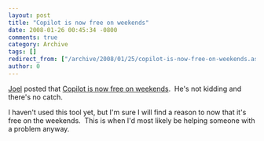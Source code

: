 ```yaml
---
layout: post
title: "Copilot is now free on weekends"
date: 2008-01-26 00:45:34 -0800
comments: true
category: Archive
tags: []
redirect_from: ["/archive/2008/01/25/copilot-is-now-free-on-weekends.aspx/"]
author: 0
---
```

<!-- more -->
<p><a href="http://www.joelonsoftware.com/" target="_blank">Joel</a> posted that <a href="http://www.joelonsoftware.com/items/2008/01/25.html" target="_blank">Copilot is now free on weekends</a>.  He's not kidding and there's no catch.</p>  <p>I haven't used this tool yet, but I'm sure I will find a reason to now that it's free on the weekends.  This is when I'd most likely be helping someone with a problem anyway.</p>

